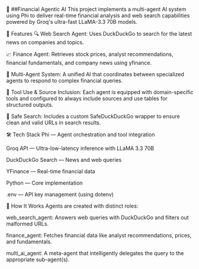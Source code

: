 🧠 ##Financial Agentic AI
This project implements a multi-agent AI system using Phi to deliver real-time financial analysis and web search capabilities powered by Groq's ultra-fast LLaMA-3.3 70B models.

💼 Features
🔍 Web Search Agent: Uses DuckDuckGo to search for the latest news on companies and topics.

📈 Finance Agent: Retrieves stock prices, analyst recommendations, financial fundamentals, and company news using yfinance.

🤖 Multi-Agent System: A unified AI that coordinates between specialized agents to respond to complex financial queries.

🧩 Tool Use & Source Inclusion: Each agent is equipped with domain-specific tools and configured to always include sources and use tables for structured outputs.

🧹 Safe Search: Includes a custom SafeDuckDuckGo wrapper to ensure clean and valid URLs in search results.

🛠️ Tech Stack
Phi — Agent orchestration and tool integration

Groq API — Ultra-low-latency inference with LLaMA 3.3 70B

DuckDuckGo Search — News and web queries

YFinance — Real-time financial data

Python — Core implementation

.env — API key management (using dotenv)

🚀 How It Works
Agents are created with distinct roles:

web_search_agent: Answers web queries with DuckDuckGo and filters out malformed URLs.

finance_agent: Fetches financial data like analyst recommendations, prices, and fundamentals.

multi_ai_agent: A meta-agent that intelligently delegates the query to the appropriate sub-agent(s).
